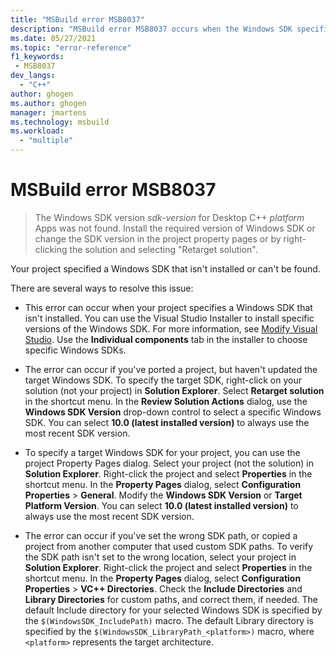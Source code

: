 ```yaml
---
title: "MSBuild error MSB8037"
description: "MSBuild error MSB8037 occurs when the Windows SDK specified for your project can't be found."
ms.date: 05/27/2021
ms.topic: "error-reference"
f1_keywords:
 - MSB8037
dev_langs:
  - "C++"
author: ghogen
ms.author: ghogen
manager: jmartens
ms.technology: msbuild
ms.workload:
  - "multiple"
---
```

# MSBuild error MSB8037

> The Windows SDK version *sdk-version* for Desktop C++ *platform* Apps was not found. Install the required version of Windows SDK or change the SDK version in the project property pages or by right-clicking the solution and selecting "Retarget solution".

Your project specified a Windows SDK that isn't installed or can't be found.

There are several ways to resolve this issue:

- This error can occur when your project specifies a Windows SDK that isn't installed. You can use the Visual Studio Installer to install specific versions of the Windows SDK. For more information, see [Modify Visual Studio](../../install/modify-visual-studio.md). Use the **Individual components** tab in the installer to choose specific Windows SDKs.

- The error can occur if you've ported a project, but haven't updated the target Windows SDK. To specify the target SDK, right-click on your solution (not your project) in **Solution Explorer**. Select **Retarget solution** in the shortcut menu. In the **Review Solution Actions** dialog, use the **Windows SDK Version** drop-down control to select a specific Windows SDK. You can select **10.0 (latest installed version)** to always use the most recent SDK version.

- To specify a target Windows SDK for your project, you can use the project Property Pages dialog. Select your project (not the solution) in **Solution Explorer**. Right-click the project and select **Properties** in the shortcut menu. In the **Property Pages** dialog, select **Configuration Properties** > **General**. Modify the **Windows SDK Version** or **Target Platform Version**. You can select **10.0 (latest installed version)** to always use the most recent SDK version.

- The error can occur if you've set the wrong SDK path, or copied a project from another computer that used custom SDK paths. To verify the SDK path isn't set to the wrong location, select your project in **Solution Explorer**. Right-click the project and select **Properties** in the shortcut menu. In the **Property Pages** dialog, select **Configuration Properties** > **VC++ Directories**. Check the **Include Directories** and **Library Directories** for custom paths, and correct them, if needed. The default Include directory for your selected Windows SDK is specified by the `$(WindowsSDK_IncludePath)` macro. The default Library directory is specified by the `$(WindowsSDK_LibraryPath_<platform>)` macro, where `<platform>` represents the target architecture.
